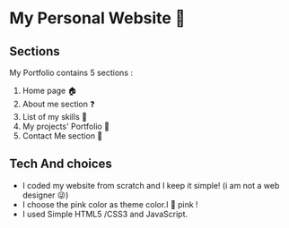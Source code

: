 # My Personal Website :sparkling_heart:

## Sections

My Portfolio contains 5 sections :
1. Home page :house:
2. About me section :question:
3. List of my skills :muscle:
4. My projects' Portfolio :open_file_folder:
5. Contact Me section :email:

## Tech And choices

- I coded my website from scratch and I keep it simple! (i am not a web designer :stuck_out_tongue_winking_eye:)
- I choose the pink color as theme color.I :gift_heart: pink !
- I used Simple HTML5 /CSS3 and JavaScript.
